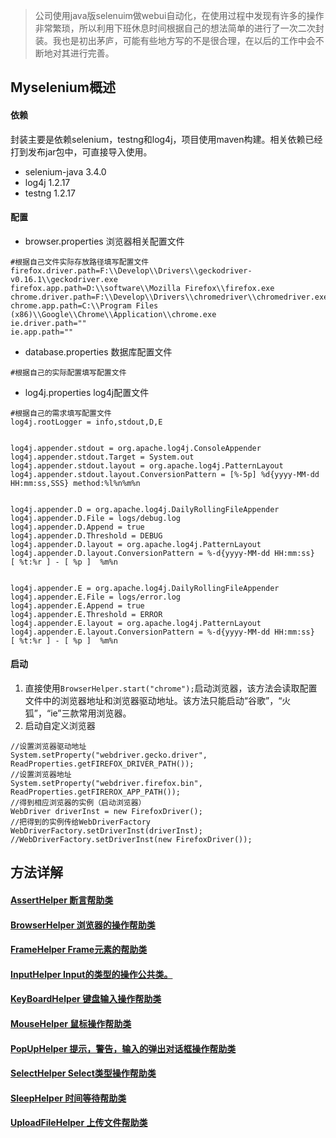 

> 公司使用java版selenuim做webui自动化，在使用过程中发现有许多的操作非常繁琐，所以利用下班休息时间根据自己的想法简单的进行了一次二次封装。我也是初出茅庐，可能有些地方写的不是很合理，在以后的工作中会不断地对其进行完善。

<!-- more -->

## Myselenium概述


#### 依赖
封装主要是依赖selenium，testng和log4j，项目使用maven构建。相关依赖已经打到发布jar包中，可直接导入使用。
* selenium-java 3.4.0
* log4j 1.2.17
* testng 1.2.17

#### 配置 
* browser.properties  浏览器相关配置文件

```
#根据自己文件实际存放路径填写配置文件
firefox.driver.path=F:\\Develop\\Drivers\\geckodriver-v0.16.1\\geckodriver.exe
firefox.app.path=D:\\software\\Mozilla Firefox\\firefox.exe
chrome.driver.path=F:\\Develop\\Drivers\\chromedriver\\chromedriver.exe
chrome.app.path=C:\\Program Files (x86)\\Google\\Chrome\\Application\\chrome.exe
ie.driver.path="" 
ie.app.path=""
```

* database.properties 数据库配置文件

```
#根据自己的实际配置填写配置文件

```

* log4j.properties   log4j配置文件

```
#根据自己的需求填写配置文件
log4j.rootLogger = info,stdout,D,E


log4j.appender.stdout = org.apache.log4j.ConsoleAppender
log4j.appender.stdout.Target = System.out
log4j.appender.stdout.layout = org.apache.log4j.PatternLayout
log4j.appender.stdout.layout.ConversionPattern = [%-5p] %d{yyyy-MM-dd HH:mm:ss,SSS} method:%l%n%m%n


log4j.appender.D = org.apache.log4j.DailyRollingFileAppender
log4j.appender.D.File = logs/debug.log
log4j.appender.D.Append = true
log4j.appender.D.Threshold = DEBUG 
log4j.appender.D.layout = org.apache.log4j.PatternLayout
log4j.appender.D.layout.ConversionPattern = %-d{yyyy-MM-dd HH:mm:ss}  [ %t:%r ] - [ %p ]  %m%n


log4j.appender.E = org.apache.log4j.DailyRollingFileAppender
log4j.appender.E.File = logs/error.log 
log4j.appender.E.Append = true
log4j.appender.E.Threshold = ERROR 
log4j.appender.E.layout = org.apache.log4j.PatternLayout
log4j.appender.E.layout.ConversionPattern = %-d{yyyy-MM-dd HH:mm:ss}  [ %t:%r ] - [ %p ]  %m%n 
```
#### 启动

1. 直接使用`BrowserHelper.start("chrome");`启动浏览器，该方法会读取配置文件中的浏览器地址和浏览器驱动地址。该方法只能启动“谷歌”，“火狐”，“ie”三款常用浏览器。
2. 启动自定义浏览器

```
//设置浏览器驱动地址
System.setProperty("webdriver.gecko.driver", ReadProperties.getFIREFOX_DRIVER_PATH());
//设置浏览器地址
System.setProperty("webdriver.firefox.bin", ReadProperties.getFIREROX_APP_PATH());
//得到相应浏览器的实例（启动浏览器）
WebDriver driverInst = new FirefoxDriver();
//把得到的实例传给WebDriverFactory
WebDriverFactory.setDriverInst(driverInst);
//WebDriverFactory.setDriverInst(new FirefoxDriver());
```
## 方法详解

#### [AssertHelper 断言帮助类](http://note.youdao.com/)

#### [BrowserHelper 浏览器的操作帮助类 ](http://note.youdao.com/)

#### [FrameHelper Frame元素的帮助类 ](http://note.youdao.com/)

#### [InputHelper Input的类型的操作公共类。](http://note.youdao.com/) 

#### [KeyBoardHelper 键盘输入操作帮助类 ](http://note.youdao.com/)

#### [MouseHelper 鼠标操作帮助类 ](http://note.youdao.com/)

#### [PopUpHelper 提示，警告，输入的弹出对话框操作帮助类 ](http://note.youdao.com/)

#### [SelectHelper Select类型操作帮助类 ](http://note.youdao.com/)

#### [SleepHelper 时间等待帮助类 ](http://note.youdao.com/)

#### [UploadFileHelper 上传文件帮助类 ](http://note.youdao.com/)

